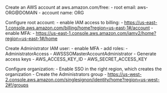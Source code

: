 Create an AWS account at aws.amazon.com/free:
    - root email: aws-ORG@DOMAIN
    - account name: ORG

Configure root account:
    - enable IAM access to billing: 
        - https://us-east-1.console.aws.amazon.com/billing/home?region=us-east-1#/account
    - enable MFA:
        - https://us-east-1.console.aws.amazon.com/iamv2/home?region=us-east-1#/home

Create Administrator IAM user:
    - enable MFA
    - add roles:
        - AdministratorAccess
        - AWSSSOMasterAccountAdministrator
    - Generate access keys
        - AWS_ACCESS_KEY_ID
        - AWS_SECRET_ACCESS_KEY

Configure organization:
    - Enable SSO in the right region, which creates the organization
    - Create the Administrators group
        - https://us-west-2.console.aws.amazon.com/singlesignon/identity/home?region=us-west-2#!/groups
